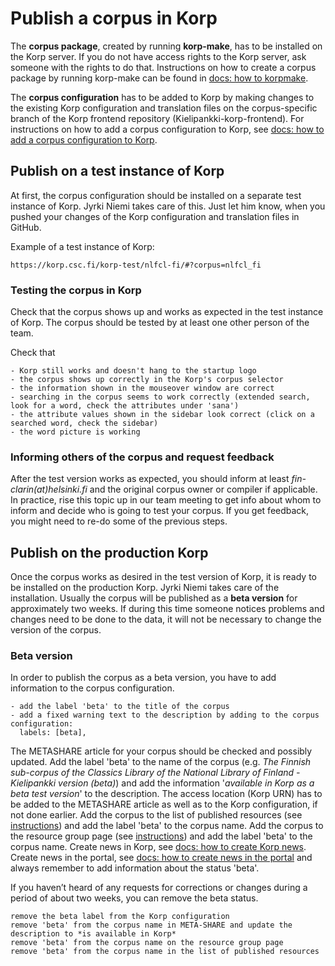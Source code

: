 # Publish a corpus in Korp
The **corpus package**, created by running **korp-make**, has to be installed on the Korp server. If you do not have access rights to the Korp server, ask someone with the rights to do that. Instructions on how to create a corpus package by running korp-make can be found in [docs: how to korpmake](howto_korpmake.md).

The **corpus configuration** has to be added to Korp by making changes to the existing Korp configuration and translation files on the corpus-specific branch of the Korp frontend repository (Kielipankki-korp-frontend). For instructions on how to add a corpus configuration to Korp, see [docs: how to add a corpus configuration to Korp](howto_korp_configuration.md). 


## Publish on a test instance of Korp
At first, the corpus configuration should be installed on a separate test instance of Korp. Jyrki Niemi takes care of this. Just let him know, when you pushed your changes of the Korp configuration and translation files in GitHub.

Example of a test instance of Korp:

    https://korp.csc.fi/korp-test/nlfcl-fi/#?corpus=nlfcl_fi


### Testing the corpus in Korp
Check that the corpus shows up and works as expected in the test instance of Korp. The corpus should be tested by at least one other person of the team. 

Check that

    - Korp still works and doesn't hang to the startup logo
    - the corpus shows up correctly in the Korp's corpus selector
    - the information shown in the mouseover window are correct
    - searching in the corpus seems to work correctly (extended search, look for a word, check the attributes under 'sana')
    - the attribute values shown in the sidebar look correct (click on a searched word, check the sidebar)
    - the word picture is working


### Informing others of the corpus and request feedback
After the test version works as expected, you should inform at least *fin-clarin(at)helsinki.fi* and the original corpus owner or compiler if applicable. In practice, rise this topic up in our team meeting to get info about whom to inform and decide who is going to test your corpus. If you get feedback, you might need to re-do some of the previous steps. 


## Publish on the production Korp
Once the corpus works as desired in the test version of Korp, it is ready to be installed on the production Korp. Jyrki Niemi takes care of the installation. Usually the corpus will be published as a **beta version** for approximately two weeks. If during this time someone notices problems and changes need to be done to the data, it will not be necessary to change the version of the corpus.

### Beta version
In order to publish the corpus as a beta version, you have to add information to the corpus configuration.
 
    - add the label 'beta' to the title of the corpus
    - add a fixed warning text to the description by adding to the corpus configuration:
      labels: [beta],

The METASHARE article for your corpus should be checked and possibly updated. Add the label 'beta' to the name of the corpus (e.g. *The Finnish sub-corpus of the Classics Library of the National Library of Finland - Kielipankki version (beta)*) and add the information '*available in Korp as a beta test version*' to the description. The access location (Korp URN) has to be added to the METASHARE article as well as to the Korp configuration, if not done earlier.
Add the corpus to the list of published resources (see [instructions](howto_maintain_resources_lists.md)) and add the label 'beta' to the corpus name.
Add the corpus to the resource group page (see [instructions](howto_resource_group_page.md)) and add the label 'beta' to the corpus name.
Create news in Korp, see [docs: how to create Korp news](howto_korp_news.md).
Create news in the portal, see [docs: how to create news in the portal](howto_portal_news.md) and always remember to add information about the status 'beta'.

If you haven’t heard of any requests for corrections or changes during a period of about two weeks, you can remove the beta status.

    remove the beta label from the Korp configuration
    remove 'beta' from the corpus name in META-SHARE and update the description to *is available in Korp*
	remove 'beta' from the corpus name on the resource group page
    remove 'beta' from the corpus name in the list of published resources

 



